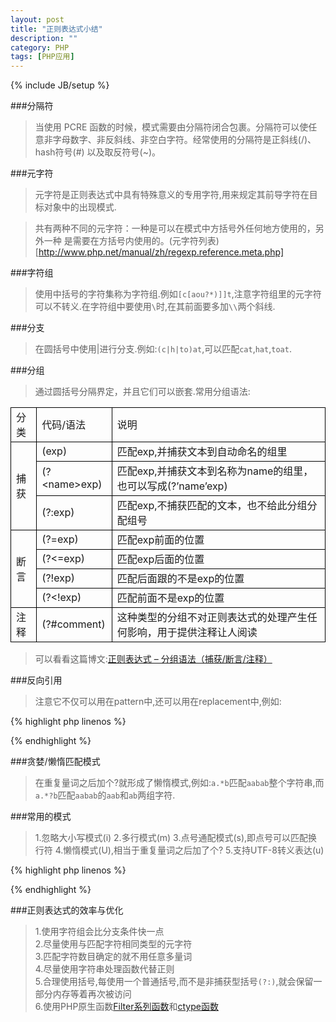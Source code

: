 ```yaml
---
layout: post
title: "正则表达式小结"
description: ""
category: PHP
tags: [PHP应用]
---
```

{% include JB/setup %}
<style>
    tr,td {
        border: 1px solid black
    }
</style>

###分隔符

>当使用 PCRE 函数的时候，模式需要由分隔符闭合包裹。分隔符可以使任意非字母数字、非反斜线、非空白字符。经常使用的分隔符是正斜线(/)、hash符号(#) 以及取反符号(~)。

###元字符

>元字符是正则表达式中具有特殊意义的专用字符,用来规定其前导字符在目标对象中的出现模式.

>共有两种不同的元字符：一种是可以在模式中方括号外任何地方使用的，另外一种 是需要在方括号内使用的。(元字符列表)[http://www.php.net/manual/zh/regexp.reference.meta.php]

<!--more-->

###字符组

>使用中括号的字符集称为字符组.例如`[c[aou?*)]]t`,注意字符组里的元字符可以不转义.在字符组中要使用`\`时,在其前面要多加`\\`两个斜线.

###分支

>在圆括号中使用|进行分支.例如:`(c|h|to)at`,可以匹配`cat`,`hat`,`toat`.

###分组

>通过圆括号分隔界定，并且它们可以嵌套.常用分组语法:

<table cellspacing="0">
<tbody>
<tr>
<td>分类</td>
<td>代码/语法</td>
<td>说明</td>
</tr>
<tr>
<td rowspan="3">捕获</td>
<td>(exp)</td>
<td>匹配exp,并捕获文本到自动命名的组里</td>
</tr>
<tr>
<td>(?&lt;name&gt;exp)</td>
<td>匹配exp,并捕获文本到名称为name的组里，也可以写成(?’name’exp)</td>
</tr>
<tr>
<td>(?:exp)</td>
<td>匹配exp,不捕获匹配的文本，也不给此分组分配组号</td>
</tr>
<tr>
<td rowspan="4">断言</td>
<td>(?=exp)</td>
<td>匹配exp前面的位置</td>
</tr>
<tr>
<td>(?&lt;=exp)</td>
<td>匹配exp后面的位置</td>
</tr>
<tr>
<td>(?!exp)</td>
<td>匹配后面跟的不是exp的位置</td>
</tr>
<tr>
<td>(?&lt;!exp)</td>
<td>匹配前面不是exp的位置</td>
</tr>
<tr>
<td rowspan="1">注释</td>
<td>(?#comment)</td>
<td>这种类型的分组不对正则表达式的处理产生任何影响，用于提供注释让人阅读</td>
</tr>
</tbody>
</table>

>可以看看这篇博文:[正则表达式 – 分组语法（捕获/断言/注释）](http://www.anrip.com/post/1126)

###反向引用

>注意它不仅可以用在pattern中,还可以用在replacement中,例如:

{% highlight php linenos %}
<?php
$str = '\*?123';
$str = preg_replace('~[\\\*?]+(\d+)~', '\1', $str);
var_dump($str);
?>
{% endhighlight %}

###贪婪/懒惰匹配模式

>在重复量词之后加个?就形成了懒惰模式,例如:`a.*b`匹配`aabab`整个字符串,而`a.*?b`匹配`aabab`的`aab`和`ab`两组字符.

###常用的模式

>1.忽略大小写模式\(i\)
>2.多行模式\(m\)
>3.点号通配模式\(s\),即点号可以匹配换行符
>4.懒惰模式\(U\),相当于重复量词之后加了个?
>5.支持UTF-8转义表达\(u\)

{% highlight php linenos %}
<?php
$str = '你好世界';
preg_match('~[\x{4e00}-\x{9fa5}]+~u', $str, $matches);
var_dump($matches);
?>
{% endhighlight %}

###正则表达式的效率与优化

>1.使用字符组会比分支条件快一点<br />
>2.尽量使用与匹配字符相同类型的元字符<br />
>3.匹配字符数目确定的就不用任意多量词<br />
>4.尽量使用字符串处理函数代替正则<br />
>5.合理使用括号,每使用一个普通括号,而不是非捕获型括号`(?:)`,就会保留一部分内存等着再次被访问<br />
>6.使用PHP原生函数[Filter系列函数](http://www.php.net/manual/zh/ref.filter.php)和[ctype函数](http://www.php.net/manual/zh/ref.ctype.php)